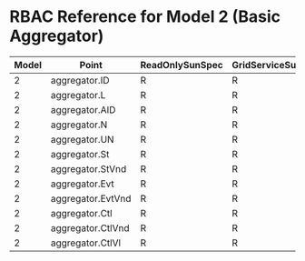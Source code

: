 # RBAC Reference for Model 2 (Basic Aggregator)

| Model | Point | ReadOnlySunSpec | GridServiceSunSpec | NetworkAdministratorSunSpec | SuperAdministratorSpec | 
|-------|-------|------------------|---------------------|------------------|--------------------|
| 2 | aggregator.ID | R | R | R | R |
| 2 | aggregator.L | R | R | R | R |
| 2 | aggregator.AID | R | R | R | R |
| 2 | aggregator.N | R | R | R | R |
| 2 | aggregator.UN | R | R | R | R |
| 2 | aggregator.St | R | R | R | R |
| 2 | aggregator.StVnd | R | R | R | R |
| 2 | aggregator.Evt | R | R | R | R |
| 2 | aggregator.EvtVnd | R | R | R | R |
| 2 | aggregator.Ctl | R | R | R | R |
| 2 | aggregator.CtlVnd | R | R | R | R |
| 2 | aggregator.CtlVl | R | R | R | R |
